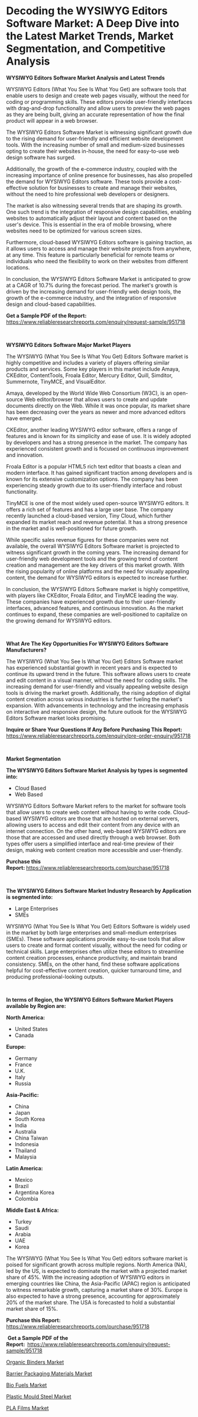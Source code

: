 <p><h1>Decoding the WYSIWYG Editors Software Market: A Deep Dive into the Latest Market Trends, Market Segmentation, and Competitive Analysis</h1></p><p><strong>WYSIWYG Editors Software Market Analysis and Latest Trends</strong></p>
<p><p>WYSIWYG Editors (What You See Is What You Get) are software tools that enable users to design and create web pages visually, without the need for coding or programming skills. These editors provide user-friendly interfaces with drag-and-drop functionality and allow users to preview the web pages as they are being built, giving an accurate representation of how the final product will appear in a web browser.</p><p>The WYSIWYG Editors Software Market is witnessing significant growth due to the rising demand for user-friendly and efficient website development tools. With the increasing number of small and medium-sized businesses opting to create their websites in-house, the need for easy-to-use web design software has surged.</p><p>Additionally, the growth of the e-commerce industry, coupled with the increasing importance of online presence for businesses, has also propelled the demand for WYSIWYG Editors software. These tools provide a cost-effective solution for businesses to create and manage their websites, without the need to hire professional web developers or designers.</p><p>The market is also witnessing several trends that are shaping its growth. One such trend is the integration of responsive design capabilities, enabling websites to automatically adjust their layout and content based on the user's device. This is essential in the era of mobile browsing, where websites need to be optimized for various screen sizes.</p><p>Furthermore, cloud-based WYSIWYG Editors software is gaining traction, as it allows users to access and manage their website projects from anywhere, at any time. This feature is particularly beneficial for remote teams or individuals who need the flexibility to work on their websites from different locations.</p><p>In conclusion, the WYSIWYG Editors Software Market is anticipated to grow at a CAGR of 10.7% during the forecast period. The market's growth is driven by the increasing demand for user-friendly web design tools, the growth of the e-commerce industry, and the integration of responsive design and cloud-based capabilities.</p></p>
<p><strong>Get a Sample PDF of the Report:&nbsp;</strong> <a href="https://www.reliableresearchreports.com/enquiry/request-sample/951718">https://www.reliableresearchreports.com/enquiry/request-sample/951718</a></p>
<p>&nbsp;</p>
<p><strong>WYSIWYG Editors Software Major Market Players</strong></p>
<p><p>The WYSIWYG (What You See Is What You Get) Editors Software market is highly competitive and includes a variety of players offering similar products and services. Some key players in this market include Amaya, CKEditor, ContentTools, Froala Editor, Mercury Editor, Quill, Simditor, Summernote, TinyMCE, and VisualEditor.</p><p>Amaya, developed by the World Wide Web Consortium (W3C), is an open-source Web editor/browser that allows users to create and update documents directly on the Web. While it was once popular, its market share has been decreasing over the years as newer and more advanced editors have emerged.</p><p>CKEditor, another leading WYSIWYG editor software, offers a range of features and is known for its simplicity and ease of use. It is widely adopted by developers and has a strong presence in the market. The company has experienced consistent growth and is focused on continuous improvement and innovation.</p><p>Froala Editor is a popular HTML5 rich text editor that boasts a clean and modern interface. It has gained significant traction among developers and is known for its extensive customization options. The company has been experiencing steady growth due to its user-friendly interface and robust functionality.</p><p>TinyMCE is one of the most widely used open-source WYSIWYG editors. It offers a rich set of features and has a large user base. The company recently launched a cloud-based version, Tiny Cloud, which further expanded its market reach and revenue potential. It has a strong presence in the market and is well-positioned for future growth.</p><p>While specific sales revenue figures for these companies were not available, the overall WYSIWYG Editors Software market is projected to witness significant growth in the coming years. The increasing demand for user-friendly web development tools and the growing trend of content creation and management are the key drivers of this market growth. With the rising popularity of online platforms and the need for visually appealing content, the demand for WYSIWYG editors is expected to increase further.</p><p>In conclusion, the WYSIWYG Editors Software market is highly competitive, with players like CKEditor, Froala Editor, and TinyMCE leading the way. These companies have experienced growth due to their user-friendly interfaces, advanced features, and continuous innovation. As the market continues to expand, these companies are well-positioned to capitalize on the growing demand for WYSIWYG editors.</p></p>
<p>&nbsp;</p>
<p><strong>What Are The Key Opportunities For WYSIWYG Editors Software Manufacturers?</strong></p>
<p><p>The WYSIWYG (What You See Is What You Get) Editors Software market has experienced substantial growth in recent years and is expected to continue its upward trend in the future. This software allows users to create and edit content in a visual manner, without the need for coding skills. The increasing demand for user-friendly and visually appealing website design tools is driving the market growth. Additionally, the rising adoption of digital content creation across various industries is further fueling the market's expansion. With advancements in technology and the increasing emphasis on interactive and responsive design, the future outlook for the WYSIWYG Editors Software market looks promising.</p></p>
<p><strong>Inquire or Share Your Questions If Any Before Purchasing This Report:</strong> <a href="https://www.reliableresearchreports.com/enquiry/pre-order-enquiry/951718">https://www.reliableresearchreports.com/enquiry/pre-order-enquiry/951718</a></p>
<p>&nbsp;</p>
<p><strong>Market Segmentation</strong></p>
<p><strong>The WYSIWYG Editors Software Market Analysis by types is segmented into:</strong></p>
<p><ul><li>Cloud Based</li><li>Web Based</li></ul></p>
<p><p>WYSIWYG Editors Software Market refers to the market for software tools that allow users to create web content without having to write code. Cloud-based WYSIWYG editors are those that are hosted on external servers, allowing users to access and edit their content from any device with an internet connection. On the other hand, web-based WYSIWYG editors are those that are accessed and used directly through a web browser. Both types offer users a simplified interface and real-time preview of their design, making web content creation more accessible and user-friendly.</p></p>
<p><strong>Purchase this Report:&nbsp;</strong><a href="https://www.reliableresearchreports.com/purchase/951718">https://www.reliableresearchreports.com/purchase/951718</a></p>
<p>&nbsp;</p>
<p><strong>The WYSIWYG Editors Software Market Industry Research by Application is segmented into:</strong></p>
<p><ul><li>Large Enterprises</li><li>SMEs</li></ul></p>
<p><p>WYSIWYG (What You See Is What You Get) Editors Software is widely used in the market by both large enterprises and small-medium enterprises (SMEs). These software applications provide easy-to-use tools that allow users to create and format content visually, without the need for coding or technical skills. Large enterprises often utilize these editors to streamline content creation processes, enhance productivity, and maintain brand consistency. SMEs, on the other hand, find these software applications helpful for cost-effective content creation, quicker turnaround time, and producing professional-looking outputs.</p></p>
<p>&nbsp;</p>
<p><strong>In terms of Region, the WYSIWYG Editors Software Market Players available by Region are:</strong></p>
<p>
    <p> <strong> North America: </strong>
        <ul>
            <li>United States</li>
            <li>Canada</li>
        </ul>
        </p> 
    <p> <strong> Europe: </strong>
        <ul>
            <li>Germany</li>
            <li>France</li>
            <li>U.K.</li>
            <li>Italy</li>
            <li>Russia</li>
        </ul>
        </p> 
    <p> <strong> Asia-Pacific: </strong>
        <ul>
            <li>China</li>
            <li>Japan</li>
            <li>South Korea</li>
            <li>India</li>
            <li>Australia</li>
            <li>China Taiwan</li>
            <li>Indonesia</li>
            <li>Thailand</li>
            <li>Malaysia</li>
        </ul>
        </p> 
    <p> <strong> Latin America: </strong>
        <ul>
            <li>Mexico</li>
            <li>Brazil</li>
            <li>Argentina Korea</li>
            <li>Colombia</li>
        </ul>
        </p> 
    <p> <strong> Middle East & Africa: </strong>
        <ul>
            <li>Turkey</li>
            <li>Saudi</li>
            <li>Arabia</li>
            <li>UAE</li>
            <li>Korea</li>
        </ul>
    </p>
    </p>
<p><p>The WYSIWYG (What You See Is What You Get) editors software market is poised for significant growth across multiple regions. North America (NA), led by the US, is expected to dominate the market with a projected market share of 45%. With the increasing adoption of WYSIWYG editors in emerging countries like China, the Asia-Pacific (APAC) region is anticipated to witness remarkable growth, capturing a market share of 30%. Europe is also expected to have a strong presence, accounting for approximately 20% of the market share. The USA is forecasted to hold a substantial market share of 15%.</p></p>
<p><strong>Purchase this Report: </strong><a href="https://www.reliableresearchreports.com/purchase/951718">https://www.reliableresearchreports.com/purchase/951718</a></p>
<p>&nbsp;<strong>Get a Sample PDF of the Report:&nbsp;&nbsp;</strong><a href="https://www.reliableresearchreports.com/enquiry/request-sample/951718">https://www.reliableresearchreports.com/enquiry/request-sample/951718</a></p>
<p><strong></strong></p>
<p><p><a href="https://medium.com/p/802570a877fe/edit">Organic Binders Market</a></p><p><a href="https://medium.com/p/326c2e0db88c/edit">Barrier Packaging Materials Market</a></p><p><a href="https://medium.com/p/a7af211a850d/edit">Bio Fuels Market</a></p><p><a href="https://medium.com/p/668a4c35fd90/edit">Plastic Mould Steel Market</a></p><p><a href="https://medium.com/p/9fc4246ee8d1/edit">PLA Films Market</a></p></p>